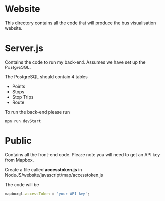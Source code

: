 # Website
This directory contains all the code that will produce the bus visualisation website.

# Server.js
Contains the code to run my back-end. Assumes we have set up the PostgreSQL. 

The PostgreSQL should contain 4 tables
- Points
- Stops
- Stop Trips
- Route

To run the back-end please run
```bash
npm run devStart
```
# Public
Contains all the front-end code.
Please note you will need to get an API key from Mapbox.

Create a file called **accesstoken.js** in NodeJS/website/javascript/map/accesstoken.js

The code will be 
```javascript
mapboxgl.accessToken = 'your API key';
```
